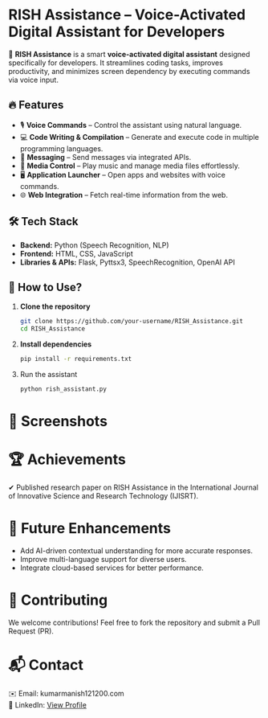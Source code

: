 # **RISH Assistance – Voice-Activated Digital Assistant for Developers**  

🚀 **RISH Assistance** is a smart **voice-activated digital assistant** designed specifically for developers. It streamlines coding tasks, improves productivity, and minimizes screen dependency by executing commands via voice input.  

## 🔥 **Features**  
- 🎙️ **Voice Commands** – Control the assistant using natural language.  
- 💻 **Code Writing & Compilation** – Generate and execute code in multiple programming languages.  
- 📩 **Messaging** – Send messages via integrated APIs.  
- 🎵 **Media Control** – Play music and manage media files effortlessly.  
- 🖥️ **Application Launcher** – Open apps and websites with voice commands.  
- 🌐 **Web Integration** – Fetch real-time information from the web.  

## 🛠 **Tech Stack**  
- **Backend:** Python (Speech Recognition, NLP)  
- **Frontend:** HTML, CSS, JavaScript  
- **Libraries & APIs:** Flask, Pyttsx3, SpeechRecognition, OpenAI API  

## 🎯 **How to Use?**  
1. **Clone the repository**  
   ```bash
   git clone https://github.com/your-username/RISH_Assistance.git
   cd RISH_Assistance
2. **Install dependencies**
      ```bash
      pip install -r requirements.txt
3. Run the assistant
     ```bash
     python rish_assistant.py

# 📸 **Screenshots**


# 🏆 **Achievements**
✔ Published research paper on RISH Assistance in the International Journal of Innovative Science and Research Technology (IJISRT).

# 📌 **Future Enhancements**
- Add AI-driven contextual understanding for more accurate responses.
- Improve multi-language support for diverse users.
- Integrate cloud-based services for better performance.

# 🤝 **Contributing**
We welcome contributions! Feel free to fork the repository and submit a Pull Request (PR).

# 📬 **Contact**
✉️ Email: kumarmanish121200.com <br>
🔗 LinkedIn: [View Profile](https://www.linkedin.com/in/manish121200/)
